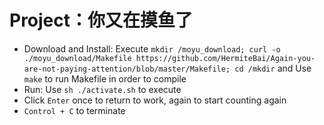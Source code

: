 # Project：你又在摸鱼了

+ Download and Install: Execute `mkdir /moyu_download; curl -o ./moyu_download/Makefile https://github.com/HermiteBai/Again-you-are-not-paying-attention/blob/master/Makefile; cd /mkdir` and Use `make` to run Makefile in order to compile
+ Run: Use `sh ./activate.sh` to execute
+ Click `Enter` once to return to work, again to start counting again
+ `Control + C` to terminate
